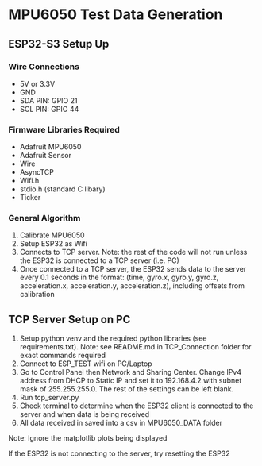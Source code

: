 # MPU6050 Test Data Generation

## ESP32-S3 Setup Up

### Wire Connections
- 5V or 3.3V
- GND
- SDA PIN: GPIO 21
- SCL PIN: GPIO 44

### Firmware Libraries Required
- Adafruit MPU6050
- Adafruit Sensor
- Wire
- AsyncTCP
- Wifi.h
- stdio.h (standard C libary)
- Ticker

### General Algorithm
1. Calibrate MPU6050
1. Setup ESP32 as Wifi
1. Connects to TCP server. Note: the rest of the code will not run unless the ESP32 is connected to a TCP server (i.e. PC)
1. Once connected to a TCP server, the ESP32 sends data to the server every 0.1 seconds in the format: 
    (time, gyro.x, gyro.y, gyro.z, acceleration.x, acceleration.y, acceleration.z), including offsets from calibration


## TCP Server Setup on PC
1. Setup python venv and the required python libraries (see requirements.txt). Note: see README.md in TCP_Connection folder for exact commands required
1. Connect to ESP_TEST wifi on PC/Laptop
1. Go to Control Panel then Network and Sharing Center. Change IPv4 address from DHCP to Static IP and set it to 192.168.4.2 with subnet mask of 255.255.255.0. The rest of the settings can be left blank.
1. Run tcp_server.py
1. Check terminal to determine when the ESP32 client is connected to the server and when data is being received
1. All data received in saved into a csv in MPU6050_DATA folder

Note: Ignore the matplotlib plots being displayed

If the ESP32 is not connecting to the server, try resetting the ESP32

 